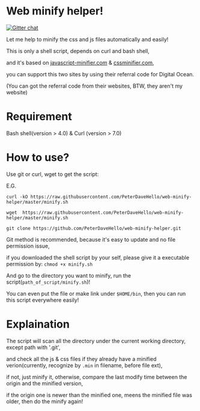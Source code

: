 Web minify helper!
========

[![Gitter chat](https://badges.gitter.im/PeterDaveHello/web-minify-helper.png)](https://gitter.im/PeterDaveHello/web-minify-helper)

Let me help to minify the css and js files automatically and easily!

This is only a shell script, depends on curl and bash shell,

and it's based on [javascript-minifier.com](http://javascript-minifier.com) & [cssminifier.com](http://cssminifier.com),

you can support this two sites by using their referral code for Digital Ocean.

(You can got the referral code from their websites, BTW, they aren't my website)

Requirement
========
Bash shell(version > 4.0) & Curl (version > 7.0)

How to use?
========
Use git or curl, wget to get the script:

E.G.

`curl -kO https://raw.githubusercontent.com/PeterDaveHello/web-minify-helper/master/minify.sh` 

`wget  https://raw.githubusercontent.com/PeterDaveHello/web-minify-helper/master/minify.sh` 

`git clone https://github.com/PeterDaveHello/web-minify-helper.git`

Git method is recommended, because it's easy to update and no file permission issue,

if you downloaded the shell script by your self, please give it a executable permission by:
`chmod +x minify.sh`

And go to the directory you want to minify, run the script(`path_of_script/minify.sh`)!

You can even put the file or make link under `$HOME/bin`, then you can run this script everywhere easily!

Explaination
========
The script will scan all the directory under the current working directory, except path with '.git',

and check all the js & css files if they already have a minified verion(currently, recognize by `.min` in filename, before file ext),

if not, just minify it, otherwise, compare the last modify time between the origin and the minified version,

if the origin one is newer than the minified one, meens the minified file was older, then do the minify again!
